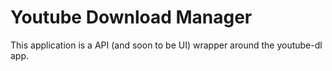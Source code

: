 # Youtube Download Manager
This application is a API (and soon to be UI) wrapper around the youtube-dl app.
